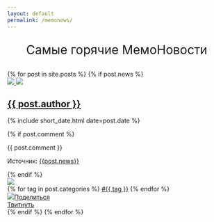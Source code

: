 ```yaml
---
layout: default
permalink: /memonews/
---
```

<p style="text-align: center; font-size: 2em; margin-bottom: 30px;">Самые горячие МемоНовости</p>
<div class="posts">
{% for post in site.posts %}
{% if post.news %}
    <article class="post">
        <div class="author-line">
            <a href="/{{ post.author }}">
                <img src="/images/author-{{ post.author }}.png" class="author-img"> <img src="/images/news-logo.png">
                <div class="author-name">
                    <h1>{{ post.author }}</h1>
                </div>
            </a>
            <div class="datetime">
                <p>{% include short_date.html date=post.date %}</p>
            </div>
        </div>
        {% if post.comment %}
        <div class="author-comment">
            <p>{{ post.comment }}</p>
            <p class="istochnik">Источник: <a href="{{post.news}}" target="_blank">{{post.news}}</a></p>
        </div>
        {% endif %}
        <div class="mem">
            <a rel="simplebox" href="{{ post.url }}">
            <img src="{{ post.image }}"></a>
        </div>
        <div class="tags">
            {% for tag in post.categories %}
            <a href="/{{ tag }}">#{{ tag }}</a>
            {% endfor %}
        </div>
        <div class="vk-share-button"><a href='http://vk.com/share.php?url=https://memoshub.github.io{{ post.url | uri: absolute }}&image={{post.image}}' target='_blank' onclick="window.open('http://vk.com/share.php?url=https://memoshub.github.io{{ post.url | uri: absolute }}&image={{post.image}}', this.title, 'toolbar=0, status=0, width=548, height=325'); return false"><img src="/images/vk1.png"><span>Поделиться</span></a></div>
        <a href="http://twitter.com/share?text=&url=https://memoshub.github.io{{post.url}}" title="Поделиться ссылкой в Твиттере" onclick="window.open(this.href, this.title, 'toolbar=0, status=0, width=548, height=325'); return false" target="_parent" class="twitter-share-button" data-size="large">Твитнуть</a>
    </article>
{% endif %}
{% endfor %}
    <script>!function(d,s,id){var js,fjs=d.getElementsByTagName(s)[0],p=/^http:/.test(d.location)?'http':'https';if(!d.getElementById(id)){js=d.createElement(s);js.id=id;js.src=p+'://platform.twitter.com/widgets.js';fjs.parentNode.insertBefore(js,fjs);}}(document, 'script', 'twitter-wjs');</script>
</div>